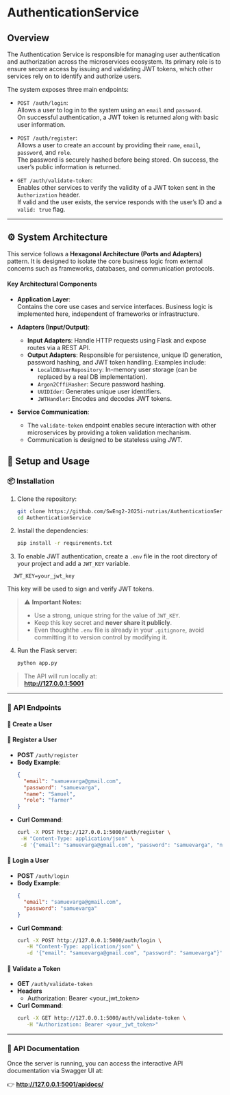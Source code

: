 # AuthenticationService

## Overview
The Authentication Service is responsible for managing user authentication and authorization across the microservices ecosystem. Its primary role is to ensure secure access by issuing and validating JWT tokens, which other services rely on to identify and authorize users.

The system exposes three main endpoints:
- `POST /auth/login`:  
  Allows a user to log in to the system using an `email` and `password`.  
  On successful authentication, a JWT token is returned along with basic user information.

- `POST /auth/register`:  
  Allows a user to create an account by providing their `name`, `email`, `password`, and `role`.  
  The password is securely hashed before being stored. On success, the user’s public information is returned.

- `GET /auth/validate-token`:  
  Enables other services to verify the validity of a JWT token sent in the `Authorization` header.  
  If valid and the user exists, the service responds with the user’s ID and a `valid: true` flag.

---
## ⚙️ System Architecture
This service follows a **Hexagonal Architecture (Ports and Adapters)** pattern. It is designed to isolate the core business logic from external concerns such as frameworks, databases, and communication protocols.

#### Key Architectural Components

- **Application Layer**:  
  Contains the core use cases and service interfaces. Business logic is implemented here, independent of frameworks or infrastructure.

- **Adapters (Input/Output)**:  
  - **Input Adapters**: Handle HTTP requests using Flask and expose routes via a REST API.
  - **Output Adapters**: Responsible for persistence, unique ID generation, password hashing, and JWT token handling. Examples include:
    - `LocalDBUserRepository`: In-memory user storage (can be replaced by a real DB implementation).
    - `Argon2CffiHasher`: Secure password hashing.
    - `UUIDIder`: Generates unique user identifiers.
    - `JWTHandler`: Encodes and decodes JWT tokens.

- **Service Communication**:  
  - The `validate-token` endpoint enables secure interaction with other microservices by providing a token validation mechanism.
  - Communication is designed to be stateless using JWT.

## 🚀 Setup and Usage

### 📦 Installation

1. Clone the repository:
   ```bash
   git clone https://github.com/SwEng2-2025i-nutrias/AuthenticationService.git
   cd AuthenticationService
   ```

2. Install the dependencies:
   ```bash
   pip install -r requirements.txt
   ```

3. To enable JWT authentication, create a `.env` file in the root directory of your project and add a `JWT_KEY` variable.

  ``` env
    JWT_KEY=your_jwt_key

  ```

   This key will be used to sign and verify JWT tokens.

   > ⚠️ **Important Notes:**
   > - Use a strong, unique string for the value of `JWT_KEY`.
   > - Keep this key secret and **never share it publicly**.
   > - Even thoughthe `.env` file is already in your `.gitignore`, avoid committing it to version control by modifying it.


4. Run the Flask server:
   ```bash
   python app.py
   ```

> The API will run locally at:  
**http://127.0.0.1:5001**

---

### 📮 API Endpoints

#### 🔸 Create a User

#### 🔹 Register a User

- **POST** `/auth/register`
- **Body Example**:
  ```json
  {
    "email": "samuevarga@gmail.com",
    "password": "samuevarga",
    "name": "Samuel",
    "role": "farmer"
  }
    ```
- **Curl Command**:
    ```bash
  curl -X POST http://127.0.0.1:5000/auth/register \
     -H "Content-Type: application/json" \
     -d '{"email": "samuevarga@gmail.com", "password": "samuevarga", "name": "Samuel", "role": "farmer"}'
     ```

#### 🔹 Login a User

- **POST** `/auth/login`
- **Body Example**:
  ```json
  {
    "email": "samuevarga@gmail.com",
    "password": "samuevarga"
  }

    ```
- **Curl Command**:
  ```bash
  curl -X POST http://127.0.0.1:5000/auth/login \
     -H "Content-Type: application/json" \
     -d '{"email": "samuevarga@gmail.com", "password": "samuevarga"}'
  ```

#### 🔸 Validate a Token

- **GET** `/auth/validate-token`
- **Headers**
    - Authorization: Bearer <your_jwt_token>
- **Curl Command**:
  ```bash
  curl -X GET http://127.0.0.1:5000/auth/validate-token \
     -H "Authorization: Bearer <your_jwt_token>"
  ```

---

### 📘 API Documentation

Once the server is running, you can access the interactive API documentation via Swagger UI at:

👉 **http://127.0.0.1:5001/apidocs/**
